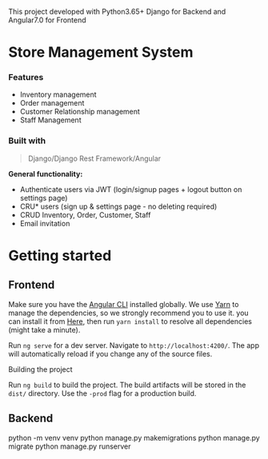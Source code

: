 This project developed with Python3.65+ Django for Backend and Angular7.0 for Frontend

# Store Management System

### Features

- Inventory management
- Order management
- Customer Relationship management
- Staff Management

### Built with

> Django/Django Rest Framework/Angular

**General functionality:**

- Authenticate users via JWT (login/signup pages + logout button on settings page)
- CRU\* users (sign up & settings page - no deleting required)
- CRUD Inventory, Order, Customer, Staff
- Email invitation

# Getting started

## Frontend

Make sure you have the [Angular CLI](https://github.com/angular/angular-cli#installation) installed globally. We use [Yarn](https://yarnpkg.com) to manage the dependencies, so we strongly recommend you to use it. you can install it from [Here](https://yarnpkg.com/en/docs/install), then run `yarn install` to resolve all dependencies (might take a minute).

Run `ng serve` for a dev server. Navigate to `http://localhost:4200/`. The app will automatically reload if you change any of the source files.

Building the project

Run `ng build` to build the project. The build artifacts will be stored in the `dist/` directory. Use the `-prod` flag for a production build.

## Backend

python -m venv venv
python manage.py makemigrations
python manage.py migrate
python manage.py runserver
